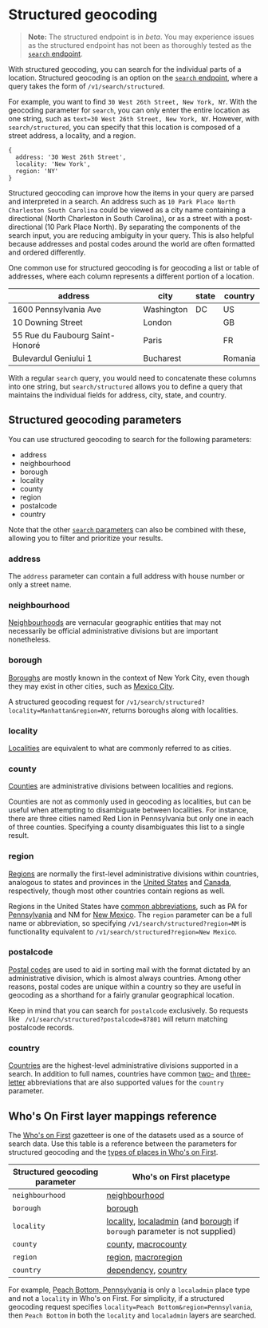 # Structured geocoding

>**Note:** The structured endpoint is in _beta_. You may experience issues as the structured endpoint has not been as thoroughly tested as the [`search` endpoint](search.md).

With structured geocoding, you can search for the individual parts of a location. Structured geocoding is an option on the [`search` endpoint](search.md), where a query takes the form of `/v1/search/structured`.

For example, you want to find `30 West 26th Street, New York, NY`. With the geocoding parameter for `search`, you can only enter the entire location as one string, such as `text=30 West 26th Street, New York, NY`. However, with `search/structured`, you can specify that this location is composed of a street address, a locality, and a region.

```
{
  address: '30 West 26th Street',
  locality: 'New York',
  region: 'NY'
}
```

Structured geocoding can improve how the items in your query are parsed and interpreted in a search. An address such as `10 Park Place North Charleston South Carolina` could be viewed as a city name containing a directional (North Charleston in South Carolina), or as a street with a post-directional (10 Park Place North). By separating the components of the search input, you are reducing ambiguity in your query. This is also helpful because addresses and postal codes around the world are often formatted and ordered differently.

One common use for structured geocoding is for geocoding a list or table of addresses, where each column represents a different portion of a location.

| address | city | state | country |
| ------- | ---- | ----- | ------- |
| 1600 Pennsylvania Ave | Washington | DC | US |
| 10 Downing Street | London | | GB |
| 55 Rue du Faubourg Saint-Honoré | Paris | | FR |
| Bulevardul Geniului 1 | Bucharest | | Romania |

With a regular `search` query, you would need to concatenate these columns into one string, but `search/structured` allows you to define a query that maintains the individual fields for address, city, state, and country.

## Structured geocoding parameters

You can use structured geocoding to search for the following parameters:

* address
* neighbourhood
* borough
* locality
* county
* region
* postalcode
* country

Note that the other [`search` parameters](search.md) can also be combined with these, allowing you to filter and prioritize your results.

### address

The `address` parameter can contain a full address with house number or only a street name.


### neighbourhood

[Neighbourhoods](https://spelunker.whosonfirst.org/placetypes/neighbourhood/) are vernacular geographic entities that may not necessarily be official administrative divisions but are important nonetheless.


### borough

[Boroughs](https://spelunker.whosonfirst.org/placetypes/borough/) are mostly known in the context of New York City, even though they may exist in other cities, such as [Mexico City](https://spelunker.whosonfirst.org/id/857683023/descendants/?exclude=nullisland&placetype=borough).

A structured geocoding request for `/v1/search/structured?locality=Manhattan&region=NY`, returns boroughs along with localities.

### locality

[Localities](https://spelunker.whosonfirst.org/placetypes/locality/) are equivalent to what are commonly referred to as cities.

### county

[Counties](https://spelunker.whosonfirst.org/placetypes/county/) are administrative divisions between localities and regions.

Counties are not as commonly used in geocoding as localities, but can be useful when attempting to disambiguate between localities. For instance, there are three cities named Red Lion in Pennsylvania but only one in each of three counties. Specifying a county disambiguates this list to a single result.

### region

[Regions](https://spelunker.whosonfirst.org/placetypes/region/) are normally the first-level administrative divisions within countries, analogous to states and provinces in the [United States](https://spelunker.whosonfirst.org/id/85633793/descendants/?exclude=nullisland&placetype=region) and [Canada](https://spelunker.whosonfirst.org/id/85633041/descendants/?exclude=nullisland&placetype=region), respectively, though most other countries contain regions as well.

Regions in the United States have [common abbreviations](https://en.wikipedia.org/wiki/List_of_U.S._state_abbreviations), such as PA for [Pennsylvania](https://spelunker.whosonfirst.org/id/85688481/) and NM for [New Mexico](https://spelunker.whosonfirst.org/id/85688493/).  The `region` parameter can be a full name or abbreviation, so specifying `/v1/search/structured?region=NM` is functionality equivalent to `/v1/search/structured?region=New Mexico`.

### postalcode

[Postal codes](https://spelunker.whosonfirst.org/placetypes/postalcode/) are used to aid in sorting mail with the format dictated by an administrative division, which is almost always countries.  Among other reasons, postal codes are unique within a country so they are useful in geocoding as a shorthand for a fairly granular geographical location.


Keep in mind that you can search for `postalcode` exclusively. So requests like ` /v1/search/structured?postalcode=87801` will return matching postalcode records.

### country

[Countries](https://spelunker.whosonfirst.org/placetypes/country/) are the highest-level administrative divisions supported in a search. In addition to full names, countries have common [two-](https://en.wikipedia.org/wiki/ISO_3166-1_alpha-2) and [three-letter](https://en.wikipedia.org/wiki/ISO_3166-1_alpha-3) abbreviations that are also supported values for the `country` parameter.

## Who's On First layer mappings reference

The [Who's on First](https://whosonfirst.org/) gazetteer is one of the datasets used as a source of search data. Use this table is a reference between the parameters for structured geocoding and the [types of places in Who's on First](https://whosonfirst.org/placetypes/).

| Structured geocoding parameter | Who's on First placetype |
| -------------------- | ------------------------- |
| `neighbourhood`        | [neighbourhood](https://spelunker.whosonfirst.org/placetypes/neighbourhood/)             |
| `borough`              | [borough](https://spelunker.whosonfirst.org/placetypes/borough/)                   |
| `locality`             | [locality](https://spelunker.whosonfirst.org/placetypes/locality/), [localadmin](https://spelunker.whosonfirst.org/placetypes/localadmin/) (and [borough](https://spelunker.whosonfirst.org/placetypes/borough/) if `borough` parameter is not supplied)      |
| `county`               | [county](https://spelunker.whosonfirst.org/placetypes/county/), [macrocounty](https://spelunker.whosonfirst.org/placetypes/macrocounty/)       |
| `region`               | [region](https://spelunker.whosonfirst.org/placetypes/region/), [macroregion](https://spelunker.whosonfirst.org/placetypes/macroregion/)       |
| `country`              | [dependency](https://spelunker.whosonfirst.org/placetypes/dependency/), [country](https://spelunker.whosonfirst.org/placetypes/country/)       |

For example, [Peach Bottom, Pennsylvania](https://spelunker.whosonfirst.org/id/404487863/) is only a `localadmin` place type and not a `locality` in Who's on First. For simplicity, if a structured geocoding request specifies `locality=Peach Bottom&region=Pennsylvania`, then `Peach Bottom` in both the `locality` and `localadmin` layers are searched.
